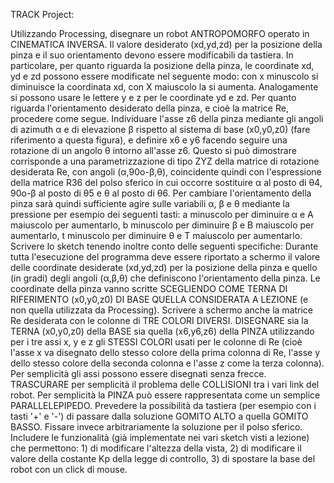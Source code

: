 







TRACK Project:

Utilizzando Processing, disegnare un robot ANTROPOMORFO operato in CINEMATICA INVERSA. Il valore desiderato (xd,yd,zd) per la posizione della pinza e il suo orientamento devono essere modificabili da tastiera. In particolare, per quanto riguarda la posizione della pinza, le coordinate xd, yd e zd possono essere modificate nel seguente modo: con x minuscolo si diminuisce la coordinata xd, con X maiuscolo la si aumenta. Analogamente si possono usare le lettere y e z per le coordinate yd e zd.
Per quanto riguarda l'orientamento desiderato della pinza, e cioè la matrice Re, procedere come segue. Individuare l'asse z6 della pinza mediante gli angoli di azimuth α e di elevazione β rispetto al sistema di base (x0,y0,z0) (fare riferimento a questa figura), e definire x6 e y6 facendo seguire una rotazione di un angolo θ intorno all'asse z6. Questo si può dimostrare corrisponde a una parametrizzazione di tipo ZYZ della matrice di rotazione desiderata Re, con angoli (α,90o-β,θ), coincidente quindi con l'espressione della matrice R36 del polso sferico in cui occorre sostituire α al posto di θ4, 90o-β al posto di θ5 e θ al posto di θ6. Per cambiare l'orientamento della pinza sarà quindi sufficiente agire sulle variabili α, β e θ mediante la pressione per esempio dei seguenti tasti: a minuscolo per diminuire α e A maiuscolo per aumentarlo, b minuscolo per diminuire β e B maiuscolo per aumentarlo, t minuscolo per diminuire θ e T maiuscolo per aumentarlo.
Scrivere lo sketch tenendo inoltre conto delle seguenti specifiche:
Durante tutta l'esecuzione del programma deve essere riportato a schermo il valore delle coordinate desiderate (xd,yd,zd) per la posizione della pinza e quello (in gradi) degli angoli (α,β,θ) che definiscono l'orientamento della pinza. Le coordinate della pinza vanno scritte SCEGLIENDO COME TERNA DI RIFERIMENTO (x0,y0,z0) DI BASE QUELLA CONSIDERATA A LEZIONE (e non quella utilizzata da Processing).
Scrivere a schermo anche la matrice Re desiderata con le colonne di TRE COLORI DIVERSI.
DISEGNARE sia la TERNA (x0,y0,z0) della BASE sia quella (x6,y6,z6) della PINZA utilizzando per i tre assi x, y e z gli STESSI COLORI usati per le colonne di Re (cioè l'asse x va disegnato dello stesso colore della prima colonna di Re, l'asse y dello stesso colore della seconda colonna e l'asse z come la terza colonna). Per semplicità gli assi possono essere disegnati senza frecce.
TRASCURARE per semplicità il problema delle COLLISIONI tra i vari link del robot.
Per semplicità la PINZA può essere rappresentata come un semplice PARALLELEPIPEDO.
Prevedere la possibilità da tastiera (per esempio con i tasti '+' e '-') di passare dalla soluzione GOMITO ALTO a quella GOMITO BASSO. Fissare invece arbitrariamente la soluzione per il polso sferico.
Includere le funzionalità (già implementate nei vari sketch visti a lezione) che permettono: 1) di modificare l'altezza della vista, 2) di modificare il valore della costante Kp della legge di controllo, 3) di spostare la base del robot con un click di mouse.

